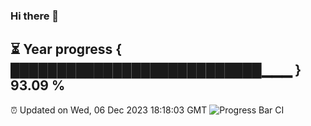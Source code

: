 ### Hi there 👋
⏳ Year progress { ███████████████████████████▁▁▁ } 93.09 %
---
⏰ Updated on Wed, 06 Dec 2023 18:18:03 GMT
![Progress Bar CI](https://github.com/liununu/liununu/workflows/Progress%20Bar%20CI/badge.svg)
